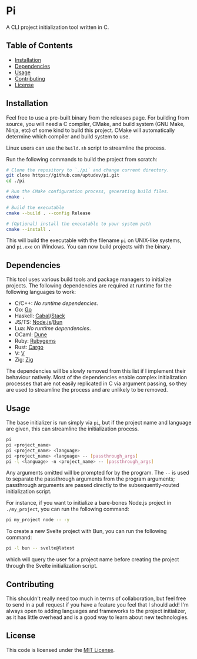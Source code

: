 # Pi 

A CLI project initialization tool written in C.

## Table of Contents

* [Installation](#installation)
* [Dependencies](#dependencies)
* [Usage](#usage)
* [Contributing](#contributing)
* [License](#license)

## Installation
Feel free to use a pre-built binary from the releases page. For building from
source, you will need a C compiler, CMake, and build system (GNU Make, Ninja,
etc) of some kind to build this project. CMake will automatically determine
which compiler and build system to use.

Linux users can use the `build.sh` script to streamline the process.

Run the following commands to build the project from scratch:

```bash
# Clone the repository to `./pi` and change current directory.
git clone https://github.com/uptudev/pi.git
cd ./pi

# Run the CMake configuration process, generating build files.
cmake .

# Build the executable
cmake --build . --config Release

# (Optional) install the executable to your system path
cmake --install .
```

This will build the executable with the filename `pi` on UNIX-like systems, and
`pi.exe` on Windows. You can now build projects with the binary.

## Dependencies

This tool uses various build tools and package managers to initialize projects.
The following dependencies are required at runtime for the following languages
to work:

* C/C++: *No runtime dependencies*.
* Go: [Go](https://golang.org/)
* Haskell: [Cabal](https://www.haskell.org/cabal/)/[Stack](https://docs.haskellstack.org/en/stable/)
* JS/TS: [Node.js](https://nodejs.org/)/[Bun](https://bun.sh/)
* Lua: *No runtime dependencies*.
* OCaml: [Dune](https://dune.build/)
* Ruby: [Rubygems](https://rubygems.org/)
* Rust: [Cargo](https://doc.rust-lang.org/cargo/)
* V: [V](https://vlang.io/)
* Zig: [Zig](https://ziglang.org/)

The dependencies will be slowly removed from this list if I implement their
behaviour natively. Most of the dependencies enable complex initialization
processes that are not easily replicated in C via argument passing, so they
are used to streamline the process and are unlikely to be removed.

## Usage

The base initializer is run simply via `pi`, but if the project name and
language are given, this can streamline the initialization process.

```bash
pi
pi <project_name>
pi <project_name> <language>
pi <project_name> <language> -- [passthrough_args]
pi -l <language> -n <project_name> -- [passthrough_args]
```

Any arguments omitted will be prompted for by the program. The `--` is used to
separate the passthrough arguments from the program arguments; passthrough
arguments are passed directly to the subsequently-routed initialization script.

For instance, if you want to initialize a bare-bones Node.js project in `./my_project`,
you can run the following command:

```bash
pi my_project node -- -y
```

To create a new Svelte project with Bun, you can run the following command:

```bash
pi -l bun -- svelte@latest
```

which will query the user for a project name before creating the project through
the Svelte initialization script.


## Contributing

This shouldn't really need too much in terms of collaboration, but feel free to
send in a pull request if you have a feature you feel that I should add! I'm
always open to adding languages and frameworks to the project initializer, as it
has little overhead and is a good way to learn about new technologies.

## License

This code is licensed under the [MIT License](https://github.com/uptudev/pi/blob/main/LICENSE).
